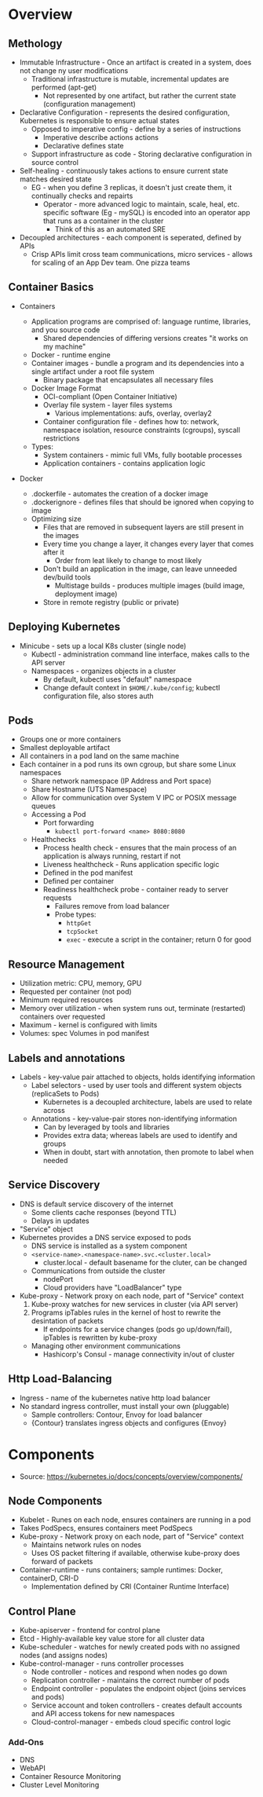 # Overview
## Methology
- Immutable Infrastructure - Once an artifact is created in a system, does not change ny user modifications
    - Traditional infrastructure is mutable, incremental updates are performed (apt-get)
		- Not represented by one artifact, but rather the current state (configuration management)
 - Declarative Configuration - represents the desired configuration, Kubernetes is responsible to ensure actual states
	- Opposed to imperative config - define by a series of instructions
		- Imperative describe actions actions
		- Declarative defines state
	- Support infrastructure as code - Storing declarative configuration in source control
- Self-healing - continuously takes actions to ensure current state matches desired state
  - EG - when you define 3 replicas, it doesn't just create them, it continually checks and repairts
	- Operator - more advanced logic to maintain, scale, heal, etc. specific software (Eg - mySQL) is encoded into an operator app that runs as a container in the cluster 
		- Think of this as an automated SRE
- Decoupled architectures - each component is seperated, defined by APIs
    - Crisp APIs limit cross team communications, micro services - allows for scaling of an App Dev team.  One pizza teams

## Container Basics
- Containers
	- Application programs are comprised of: language runtime, libraries, and you source code
	    - Shared dependencies of differing versions creates "it works on my machine"
	- Docker - runtime engine
	- Container images - bundle a program and its dependencies into a single artifact under a root file system
	    - Binary package that encapsulates all necessary files
	- Docker Image Format
		- OCI-compliant (Open Container Initiative)
		- Overlay file system - layer files systems
			- Various implementations: aufs, overlay, overlay2
		- Container configuration file - defines how to: network, namespace isolation, resource constraints (cgroups), syscall restrictions
	- Types:
      - System containers - mimic full VMs, fully bootable processes
      - Application containers - contains application logic

- Docker
	- .dockerfile - automates the creation of a docker image
	- .dockerignore - defines files that should be ignored when copying to image 
	- Optimizing size
		- Files that are removed in subsequent layers are still present in the images
		- Every time you change a layer, it changes every layer that comes after it
			- Order from leat likely to change to most likely
		- Don't build an application in the image, can leave unneeded dev/build tools
			- Multistage builds - produces multiple images (build image, deployment image)
		- Store in remote registry (public or private)

## Deploying Kubernetes
- Minicube - sets up a local K8s cluster (single node)
  - Kubectl - administration command line interface, makes calls to the API server
  - Namespaces - organizes objects in a cluster
    -  By default, kubectl uses "default" namespace
    - Change default context in `$HOME/.kube/config`; kubectl configuration file, also stores auth

## Pods
- Groups one or more containers
- Smallest deployable artifact
- All containers in a pod land on the same machine
- Each container in a pod runs its own cgroup, but share some Linux namespaces
  - Share network namespace (IP Address and Port space)
  - Share Hostname (UTS Namespace)
  - Allow for communication over System V IPC or POSIX message queues
  - Accessing a Pod
    - Port forwarding
      - `kubectl port-forward <name> 8080:8080`
  - Healthchecks
    - Process health check - ensures that the main process of an application is always running, restart if not
    - Liveness healthcheck - Runs application specific logic
    -  Defined in the pod manifest
      -  Defined per container
	- Readiness healthcheck probe - container ready to server requests
	  - Failures remove from load balancer
      - Probe types:
	    - `httpGet`
	    - `tcpSocket`
	    - `exec` - execute a script in the container; return 0 for good

## Resource Management
- Utilization metric: CPU, memory, GPU
- Requested per container (not pod)
- Minimum required resources
- Memory over utilization - when system runs out, terminate (restarted) containers over requested
- Maximum - kernel is configured with limits
- Volumes: spec Volumes in pod manifest

## Labels and annotations
- Labels - key-value pair attached to objects, holds identifying information
    - Label selectors - used by user tools and different system objects (replicaSets to Pods)
	  - Kubernetes is a decoupled architecture, labels are used to relate across 
	- Annotations - key-value-pair stores non-identifying information
	  -  Can by leveraged by tools and libraries
	  - Provides extra data; whereas labels are used to identify and groups
	  -  When in doubt, start with annotation, then promote to label when needed

## Service Discovery
-  DNS is default service discovery of the internet
     -  Some clients cache responses (beyond TTL)
   -  Delays in updates
- "Service" object
- Kubernetes provides a DNS service exposed to pods
    - DNS service is installed as a system component
    - `<service-name>.<namespace-name>.svc.<cluster.local> `
		- cluster.local - default basename for the cluter, can be changed
	- Communications from outside the cluster
		- nodePort
		- Cloud providers have "LoadBalancer" type
- Kube-proxy - Network proxy on each node, part of "Service" context
	1. Kube-proxy watches for new services in cluster (via API server)
	1. Programs ipTables rules in the kernel of host to rewrite the desintation of packets
        - If endpoints for a service changes (pods go up/down/fail), ipTables is rewritten by kube-proxy
	- Managing other environment communications
		- Hashicorp's Consul - manage connectivity in/out of cluster
## Http Load-Balancing
- Ingress - name of the kubernetes native http load balancer
- No standard ingress controller, must install your own (pluggable)
  - Sample controllers: Contour, Envoy for load balancer
  - {Contour} translates ingress objects and configures {Envoy}

# Components
- Source: https://kubernetes.io/docs/concepts/overview/components/
## Node Components
-  Kubelet - Runes on each node, ensures containers are running in a pod
  -  Takes PodSpecs, ensures containers meet PodSpecs
- Kube-proxy - Network proxy on each node, part of "Service" context
  -  Maintains network rules on nodes
  -  Uses OS packet filtering if available, otherwise kube-proxy does forward of packets
- Container-runtime - runs containers; sample runtimes: Docker, containerD, CRI-D
  -  Implementation defined by CRI (Container Runtime Interface)
## Control Plane
- Kube-apiserver - frontend for control plane
- Etcd - Highly-available key value store for all cluster data
- Kube-scheduler - watches for newly created pods with no assigned nodes (and assigns nodes)
- Kube-control-manager - runs controller processes
  -  Node controller - notices and respond when nodes go down
  - Replication controller - maintains the correct number of pods
  -  Endpoint controller - populates the endpoint object (joins services and pods)
  -  Service account and token controllers - creates default accounts and API access tokens for new namespaces
  -  Cloud-control-manager - embeds cloud specific control logic
### Add-Ons
  - DNS
  - WebAPI
  - Container Resource Monitoring
  - Cluster Level Monitoring

